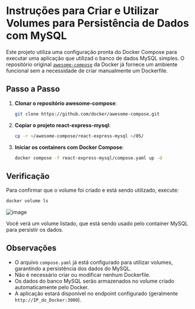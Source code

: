 # Instruções para Criar e Utilizar Volumes para Persistência de Dados com MySQL

Este projeto utiliza uma configuração pronta do Docker Compose para executar uma aplicação que utilizad o banco de dados MySQL simples. O repositório original [`awesome-compose`](https://github.com/docker/awesome-compose/tree/master) da Docker já fornece um ambiente funcional sem a necessidade de criar manualmente um Dockerfile.

## Passo a Passo

1. **Clonar o repositório awesome-compose**:
   ```bash
   git clone https://github.com/docker/awesome-compose.git
   ```

2. **Copiar o projeto react-express-mysql**:
   ```bash
   cp -r ~/awesome-compose/react-express-mysql ~/05/
   ```

3. **Iniciar os containers com Docker Compose**:
   ```bash
   docker compose -f react-express-mysql/compose.yaml up -d
   ```

## Verificação

Para confirmar que o volume foi criado e está sendo utilizado, execute:
```bash
docker volume ls
```
![image](https://github.com/user-attachments/assets/6b25bd92-6828-4724-9ae1-d81d8eefe133)

Você verá um volume listado, que está sendo usado pelo container MySQL para persistir os dados.
   
## Observações

- O arquivo `compose.yaml` já está configurado para utilizar volumes, garantindo a persistência dos dados do MySQL.
- Não é necessário criar ou modificar nenhum Dockerfile.
- Os dados do banco MySQL serão armazenados no volume criado automaticamente pelo Docker.
- A aplicação estará disponível no endpoint configurado (geralmente `http://IP_do_Docker:3000`).


